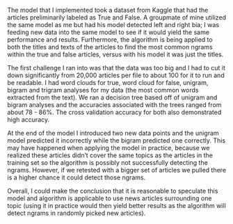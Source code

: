The model that I implemented took a dataset from Kaggle that had the articles preliminarily labeled as True and False. A groupmate of mine utilized the same model as me but had his model detected left and right bia; I was feeding new data into the same model to see if it would yield the same performance and results. Furthermore, the algorithm is being applied to both the titles and texts of the articles to find the most common ngrams within the true and false articles, versus with his model it was just the titles.

The first challenge I ran into was that the data was too big and I had to cut it down significantly from 20,000 articles per file to about 100 for it to run and be readable. I had word clouds for true, word cloud for false, unigram, bigram and trigram analyses for my data (the most common words extracted from the text). We ran a decision tree based off of unigram and bigram analyses and the accuracies associated with the trees ranged from about 78 - 86%. The cross validation accuracy for both also demonstrated high accuracy. 

At the end of the model I introduced two new data points and the unigram model predicted it incorrectly while the bigram predicted one correctly. This may have happened when applying the model in practice, because we realized these articles didn’t cover the same topics as the articles in the training set so the algorithm is possibly not successfully detecting the ngrams. However, if we retested with a bigger set of articles we pulled there is a higher chance it could detect those ngrams. 
 
Overall, I could make the conclusion that it is reasonable to speculate this model and algorithm is applicable to use news articles surrounding one topic (using it in practice would then yield better results as the algorithm will detect ngrams in randomly picked new articles). 
